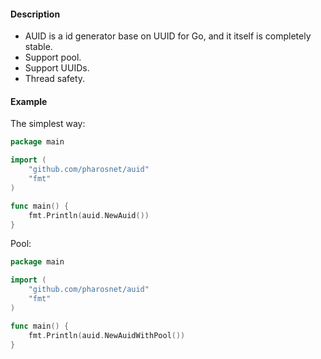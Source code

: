 #### Description
 
* AUID is a id generator base on UUID for Go, and it itself is completely stable.
* Support pool.
* Support UUIDs.
* Thread safety.

#### Example

The simplest way:

```go
package main

import (
	"github.com/pharosnet/auid"
	"fmt"
)

func main() {
    fmt.Println(auid.NewAuid())
}

```

Pool:

```go
package main

import (
	"github.com/pharosnet/auid"
	"fmt"
)

func main() {
    fmt.Println(auid.NewAuidWithPool())
}

```